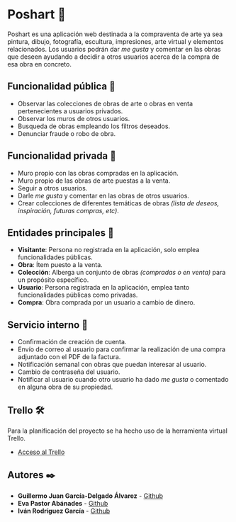 # Poshart 🎨
Poshart es una aplicación web destinada a la compraventa de arte ya sea pintura, dibujo, fotografía, escultura, impresiones, arte virtual y elementos relacionados. Los usuarios podrán dar _me gusta_ y comentar en las obras que deseen ayudando a decidir a otros usuarios acerca de la compra de esa obra en concreto.

## Funcionalidad pública 📢
* Observar las colecciones de obras de arte o obras en venta pertenecientes a usuarios privados.
* Observar los muros de otros usuarios.
* Busqueda de obras empleando los filtros deseados.
* Denunciar fraude o robo de obra.

## Funcionalidad privada 🔐
* Muro propio con las obras compradas en la aplicación.
* Muro propio de las obras de arte puestas a la venta.
* Seguir a otros usuarios.
* Darle _me gusta_ y comentar en las obras de otros usuarios.
* Crear colecciones de diferentes temáticas de obras _(lista de deseos, inspiración, futuras compras, etc)_.

## Entidades principales 📄
* **Visitante**: Persona no registrada en la aplicación, solo emplea funcionalidades públicas.
* **Obra**: Ítem puesto a la venta.
* **Colección**: Alberga un conjunto de obras _(compradas o en venta)_ para un propósito específico.
* **Usuario**: Persona registrada en la aplicación, emplea tanto funcionalidades públicas como privadas.
* **Compra**: Obra comprada por un usuario a cambio de dinero.

## Servicio interno 👮
* Confirmación de creación de cuenta.
* Envío de correo al usuario para confirmar la realización de una compra adjuntado con el PDF de la factura.
* Notificación semanal con obras que puedan interesar al usuario.
* Cambio de contraseña del usuario.
* Notificar al usuario cuando otro usuario ha dado _me gusta_ o comentado en alguna obra de su propiedad.

## Trello 🛠️
Para la planificación del proyecto se ha hecho uso de la herramienta virtual Trello.
* [Acceso al Trello](https://trello.com/b/WhTBchG9/ad)

## Autores ✒️️
* **Guillermo Juan García-Delgado Álvarez** - [Github](https://github.com/guilleingvid)
* **Eva Pastor Abánades** - [Github](https://github.com/evapastorabanades)
* **Iván Rodríguez García** - [Github](https://github.com/ivansploy)

